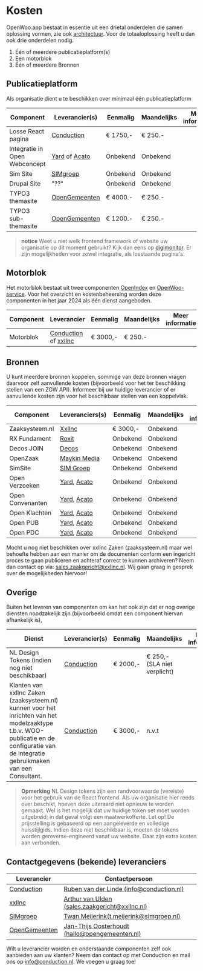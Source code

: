 # Kosten

OpenWoo.app bestaat in essentie uit een drietal onderdelen die samen oplossing vormen, zie ook [architectuur](/docs/techniek/Architectuur.md). Voor de totaaloplossing heeft u dan ook drie onderdelen nodig.

1. Één of meerdere publicatieplatform(s)
2. Een motorblok
3. Één of meerdere Bronnen

## Publicatieplatform

Als organisatie dient u te beschikken over minimaal één publicatieplatform

| Component                     | Leverancier(s)                                             | Eenmalig | Maandelijks | Meer informatie |
|-------------------------------|------------------------------------------------------------|-------------|-------------|-------------|
| Losse React pagina            | [Conduction](https://conduction.nl/)                       | € 1750,- | € 250.-     |                 |
| Integratie in Open Webconcept | [Yard](https://www.yard.nl/) of [Acato](https://acato.nl/) | Onbekend | Onbekend     |                 |
| Sim Site                      | [SIMgroep](https://www.simgroep.nl)                       | Onbekend | Onbekend     |                 |
| Drupal Site                   | "??"                                                       | Onbekend | Onbekend     |                 |
| TYPO3 themasite              | [OpenGemeenten](https://www.opengemeenten.nl/oplossingen/website-en-koppeling-voor-de-wet-open-overheid)             | € 4000.- | € 250.-     |                 |
| TYPO3 sub-themasite              | [OpenGemeenten](https://www.opengemeenten.nl/oplossingen/website-en-koppeling-voor-de-wet-open-overheid)             | € 1200.- | € 250.-     |                 |


> **notice**
> Weet u niet welk frontend framework of website uw organisatie op dit moment gebruikt? Kijk dan eens op [digimonitor](https://www.digimonitor.nl/cms-en/gemeenten/). Er zijn mogelijkheden voor zowel integratie, 
> als losstaande pagina's.

## Motorblok

Het motorblok bestaat uit twee componenten [OpenIndex](https://openindex.online/) en [OpenWoo-service](https://openwoo.openservices.online/). Voor het overzicht en kostenbeheersing worden deze componenten in het jaar 2024 als één dienst aangeboden.

| Component | Leverancier                                                          | Eenmalig | Maandelijks | Meer informatie |
|-----------|----------------------------------------------------------------------|----------|-------------|-------------|
| Motorblok | [Conduction](https://conduction.nl/) of [xxllnc](https://xxllnc.nl/) | € 3000,-  | € 250.-      |                 |

## Bronnen

U kunt meerdere bronnen koppelen, sommige van deze bronnen vragen daarvoor zelf aanvullende kosten (bijvoorbeeld voor het ter beschikking stellen van een ZGW API). Informeer bij uw huidige leverancier of er aanvullende kosten zijn voor het beschikbaar stellen van een koppelvlak.

| Component        | Leveranciers(s)                                          | Eenmalig | Maandelijks | Meer informatie |
|------------------|----------------------------------------------------------|----------|-------------|-------------|
| Zaaksysteem.nl   | [Xxllnc](https://xxllnc.nl/)                             |  € 3000,-  | Onbekend    |                 |
| RX Fundament     | [Roxit](https://www.roxit.nl/)                           | Onbekend | Onbekend     |                 |
| Decos JOIN       | [Decos](https://www.decos.com/nl)                        | Onbekend | Onbekend     |                 |
| OpenZaak         | [Maykin Media](https://www.maykinmedia.nl/nl/)           | Onbekend | Onbekend     |                 |
| SimSite          | [SIM Groep](https://www.simgroep.nl/)                    | Onbekend | Onbekend     |                 |
| Open Verzoeken   | [Yard](https://www.yard.nl/), [Acato](https://acato.nl/) | Onbekend | Onbekend     |                 |
| Open Convenanten | [Yard](https://www.yard.nl/), [Acato](https://acato.nl/) | Onbekend | Onbekend     |                 |
| Open Klachten    | [Yard](https://www.yard.nl/), [Acato](https://acato.nl/) | Onbekend | Onbekend     |                 |
| Open PUB         | [Yard](https://www.yard.nl/), [Acato](https://acato.nl/) | Onbekend | Onbekend     |                 |
| Open PDC         | [Yard](https://www.yard.nl/), [Acato](https://acato.nl/) | Onbekend | Onbekend     |                 |

Mocht u nog niet beschikken over xxllnc Zaken (zaaksysteem.nl) maar wel behoefte hebben aan een manier om de documenten conform een ingericht proces te gaan publiceren en achteraf correct te kunnen archiveren? Neem dan contact op via: [sales.zaakgericht@xxllnc.nl](mailto:sales.zaakgericht@xxllnc.nl). Wij gaan graag in gesprek over de mogelijkheden hiervoor!

## Overige

Buiten het leveren van componenten om kan het ook zijn dat er nog overige diensten noodzakelijk zijn (bijvoorbeeld omdat een component hiervan afhankelijk is),

| Dienst                                         | Leverancier(s)  | Eenmalig | Maandelijks                |Meer informatie |
|------------------------------------------------|----------------------|----------|----------------------------|-------------|
| NL Design Tokens (indien nog niet beschikbaar) | [Conduction](https://conduction.nl/) | € 2000,- | € 250,- (SLA niet verplicht) |                 |
| Klanten van xxllnc Zaken (zaaksysteem.nl) kunnen voor het inrichten van het modelzaaktype t.b.v. WOO-publicatie en de configuratie van de integratie gebruikmaken van een Consultant. | [Conduction](https://conduction.nl/) | € 3000,- | n.v.t                      |                 |

> **Opmerking**
> NL Design tokens zijn een randvoorwaarde (vereiste) voor het gebruik van de React frontend. Als uw organisatie hier reeds over beschikt, hoeven deze uiteraard niet opnieuw te worden gemaakt. Wel is het mogelijk dat uw huidige token set moet worden uitgebreid; in dat geval volgt een maatwerkofferte. Let op! De prijsstelling is gebaseerd op een aangeleverde en volledige huisstijlgids. Indien deze niet beschikbaar is, moeten de tokens worden gereverse-engineerd vanaf uw website. Daar zijn extra kosten aan verbonden.

## Contactgegevens (bekende) leveranciers

| Leverancier                                    | Contactpersoon                                                                       |
|------------------------------------------------|--------------------------------------------------------------------------------------|
| [Conduction](https://conduction.nl/)           | [Ruben van der Linde (info@conduction.nl)](mailto:info@conduction.nl)                |
| [xxllnc](https://xxllnc.nl/)                   | [Arthur van Ulden (sales.zaakgericht@xxllnc.nl)](mailto:sales.zaakgericht@xxllnc.nl) |
| [SIMgroep](https://www.simgroep.nl/)          | [Twan Meijerink(t.meijerink@simgroep.nl)](mailto:t.meijerink@simgroep.nl)                                   |
| [OpenGemeenten](https://www.opengemeenten.nl/) | [Jan-Thijs Oosterhoudt (hallo@opengemeenten.nl)](mailto:hallo@opengemeenten.nl) |

Wilt u leverancier worden en onderstaande componenten zelf ook aanbieden aan uw klanten? Neem dan contact op met Conduction en mail ons op [info@conduction.nl](mailto:info@conduction.n). We voegen u graag toe!
